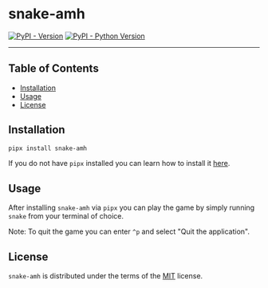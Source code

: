 # snake-amh

[![PyPI - Version](https://img.shields.io/pypi/v/snake-amh.svg)](https://pypi.org/project/snake-amh)
[![PyPI - Python Version](https://img.shields.io/pypi/pyversions/snake-amh.svg)](https://pypi.org/project/snake-amh)

-----

## Table of Contents

- [Installation](#installation)
- [Usage](#usage)
- [License](#license)

## Installation

```bash
pipx install snake-amh
```

If you do not have `pipx` installed you can learn how to install it [here](https://github.com/pypa/pipx).

## Usage
After installing `snake-amh` via `pipx` you can play the game by simply running `snake` from your terminal of choice.

Note: To quit the game you can enter `^p` and select "Quit the application".


## License

`snake-amh` is distributed under the terms of the [MIT](https://spdx.org/licenses/MIT.html) license.
